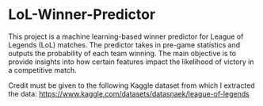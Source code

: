 # LoL-Winner-Predictor
This project is a machine learning-based winner predictor for League of Legends (LoL) matches. The predictor takes in pre-game statistics and outputs the probability of each team winning. The main objective is to provide insights into how certain features impact the likelihood of victory in a competitive match.

Credit must be given to the following Kaggle dataset from which I extracted the data: https://www.kaggle.com/datasets/datasnaek/league-of-legends

